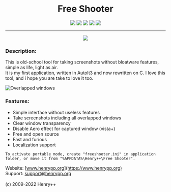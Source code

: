 <h1 align="center">Free Shooter</h1>

<p align="center">
	<a href="https://github.com/henrypp/freeshooter/releases"><img src="https://img.shields.io/github/v/release/henrypp/freeshooter?style=flat-square&include_prereleases&label=version" /></a>
	<a href="https://github.com/henrypp/freeshooter/releases"><img src="https://img.shields.io/github/downloads/henrypp/freeshooter/total.svg?style=flat-square" /></a>
	<a href="https://github.com/henrypp/freeshooter/issues"><img src="https://img.shields.io/github/issues-raw/henrypp/freeshooter.svg?style=flat-square&label=issues" /></a>
	<a href="https://github.com/henrypp/freeshooter/graphs/contributors"><img src="https://img.shields.io/github/contributors/henrypp/freeshooter?style=flat-square" /></a>
	<a href="https://github.com/henrypp/freeshooter/blob/master/LICENSE"><img src="https://img.shields.io/github/license/henrypp/freeshooter?style=flat-square" /></a>
</p>

-------

<p align="center">
	<img src="https://www.henrypp.org/images/freeshooter.png" />
</p>

### Description:
This is old-school tool for taking screenshots without bloatware features, simple as life, light as air.<br />
It is my first application, written in AutoIt3 and now rewritten on C. I love this tool, and i hope you are take to love it too.

![Overlapped windows](https://www.henrypp.org/images/freeshooter_feature.png?cachefix)

### Features:
- Simple interface without useless features
- Take screenshots including all overlapped windows
- Clear window transparency
- Disable Aero effect for captured window (vista+)
- Free and open source
- Fast and furious
- Localization support

```
To activate portable mode, create "freeshooter.ini" in application folder, or move it from "%APPDATA%\Henry++\Free Shooter".
```

Website: [www.henrypp.org](https://www.henrypp.org)<br />
Support: support@henrypp.org<br />
<br />
(c) 2009-2022 Henry++

